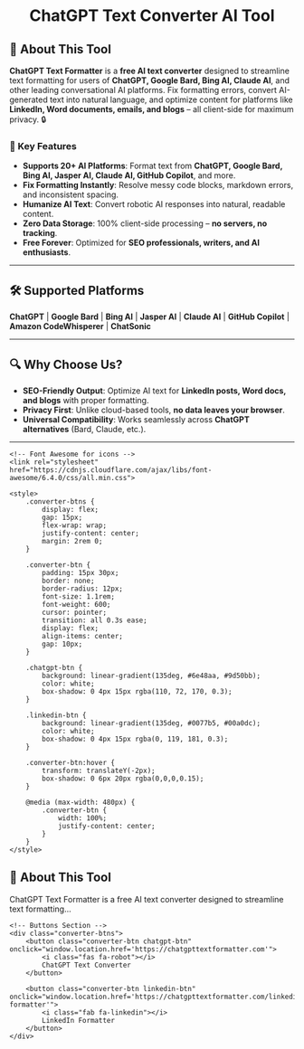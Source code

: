 <div id="header" align="center">
  <h1>ChatGPT Text Converter AI Tool</h1>
</div>


## 🚀 About This Tool  
**ChatGPT Text Formatter** is a **free AI text converter** designed to streamline text formatting for users of **ChatGPT, Google Bard, Bing AI, Claude AI**, and other leading conversational AI platforms. Fix formatting errors, convert AI-generated text into natural language, and optimize content for platforms like **LinkedIn, Word documents, emails, and blogs** – all client-side for maximum privacy. 🔒

### 🌟 Key Features  
- **Supports 20+ AI Platforms**: Format text from **ChatGPT, Google Bard, Bing AI, Jasper AI, Claude AI, GitHub Copilot**, and more.  
- **Fix Formatting Instantly**: Resolve messy code blocks, markdown errors, and inconsistent spacing.  
- **Humanize AI Text**: Convert robotic AI responses into natural, readable content.  
- **Zero Data Storage**: 100% client-side processing – **no servers, no tracking**.  
- **Free Forever**: Optimized for **SEO professionals, writers, and AI enthusiasts**.  

---

## 🛠️ Supported Platforms  
**ChatGPT** | **Google Bard** | **Bing AI** | **Jasper AI** | **Claude AI** | **GitHub Copilot** | **Amazon CodeWhisperer** | **ChatSonic**  

---

## 🔍 Why Choose Us?  
- **SEO-Friendly Output**: Optimize AI text for **LinkedIn posts, Word docs, and blogs** with proper formatting.  
- **Privacy First**: Unlike cloud-based tools, **no data leaves your browser**.  
- **Universal Compatibility**: Works seamlessly across **ChatGPT alternatives** (Bard, Claude, etc.).  

---

<!DOCTYPE html>
<html lang="en">
<head>
    <meta charset="UTF-8">
    <meta name="viewport" content="width=device-width, initial-scale=1.0">
    <title>ChatGPT Text Converter & Formatter</title>
    
    <!-- Font Awesome for icons -->
    <link rel="stylesheet" href="https://cdnjs.cloudflare.com/ajax/libs/font-awesome/6.4.0/css/all.min.css">
    
    <style>
        .converter-btns {
            display: flex;
            gap: 15px;
            flex-wrap: wrap;
            justify-content: center;
            margin: 2rem 0;
        }

        .converter-btn {
            padding: 15px 30px;
            border: none;
            border-radius: 12px;
            font-size: 1.1rem;
            font-weight: 600;
            cursor: pointer;
            transition: all 0.3s ease;
            display: flex;
            align-items: center;
            gap: 10px;
        }

        .chatgpt-btn {
            background: linear-gradient(135deg, #6e48aa, #9d50bb);
            color: white;
            box-shadow: 0 4px 15px rgba(110, 72, 170, 0.3);
        }

        .linkedin-btn {
            background: linear-gradient(135deg, #0077b5, #00a0dc);
            color: white;
            box-shadow: 0 4px 15px rgba(0, 119, 181, 0.3);
        }

        .converter-btn:hover {
            transform: translateY(-2px);
            box-shadow: 0 6px 20px rgba(0,0,0,0.15);
        }

        @media (max-width: 480px) {
            .converter-btn {
                width: 100%;
                justify-content: center;
            }
        }
    </style>
</head>

<body>
    <!-- Your content sections here -->
    <h2>🚀 About This Tool</h2>
    <p>ChatGPT Text Formatter is a free AI text converter designed to streamline text formatting...</p>

    <!-- Buttons Section -->
    <div class="converter-btns">
        <button class="converter-btn chatgpt-btn" onclick="window.location.href='https://chatgpttextformatter.com'">
            <i class="fas fa-robot"></i>
            ChatGPT Text Converter
        </button>
        
        <button class="converter-btn linkedin-btn" onclick="window.location.href='https://chatgpttextformatter.com/linkedin-formatter'">
            <i class="fab fa-linkedin"></i>
            LinkedIn Formatter
        </button>
    </div>
</body>
</html>

